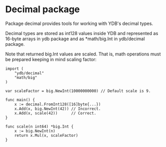 # Decimal package

Package decimal provides tools for working with YDB's decimal types.

Decimal types are stored as int128 values inside YDB and represented as 16-byte
arrays in ydb package and as *math/big.Int in ydb/decimal package.

Note that returned big.Int values are scaled. That is, math operations must be
prepared keeping in mind scaling factor:

	import (
		"ydb/decimal"
		"math/big"
	)

	var scaleFactor = big.NewInt(10000000000) // Default scale is 9.

	func main() {
		x := decimal.FromInt128([16]byte{...})
		x.Add(x, big.NewInt(42)) // Incorrect.
		x.Add(x, scale(42))      // Correct.
	}

	func scale(n int64) *big.Int {
		x := big.NewInt(n)
		return x.Mul(x, scaleFactor)
	}
